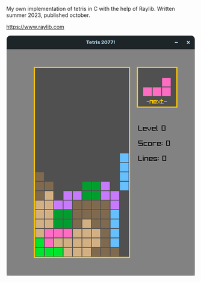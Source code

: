 My own implementation of tetris in C with the help of Raylib. Written summer 2023, published october.

https://www.raylib.com

<picture>
 <img alt="TETRIS_SCREENSHOT" src="screenshot.png">
</picture>